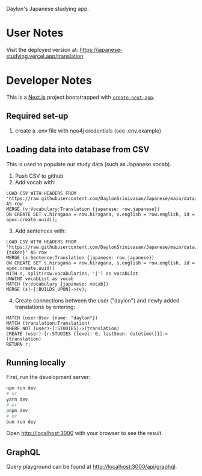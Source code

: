 Daylon's Japanese studying app.

# User Notes

Visit the deployed version at: https://japanese-studying.vercel.app/translation

# Developer Notes

This is a [Next.js](https://nextjs.org/) project bootstrapped with [`create-next-app`](https://github.com/vercel/next.js/tree/canary/packages/create-next-app).

## Required set-up

1. create a .env file with neo4j credentials (see .env.example)

## Loading data into database from CSV

This is used to populate our study data (such as Japanese vocab).

1. Push CSV to github
2. Add vocab with:

```
LOAD CSV WITH HEADERS FROM 'https://raw.githubusercontent.com/DaylonSrinivasan/Japanese/main/data/vocabulary.csv/{token}' AS row
MERGE (v:Vocabulary:Translation {japanese: row.japanese})
ON CREATE SET v.hiragana = row.hiragana, v.english = row.english, id = apoc.create.uuid();
```

3. Add sentences with:

```
LOAD CSV WITH HEADERS FROM 'https://raw.githubusercontent.com/DaylonSrinivasan/Japanese/main/data/sentences.csv?{token}' AS row
MERGE (s:Sentence:Translation {japanese: row.japanese})
ON CREATE SET s.hiragana = row.hiragana, s.english = row.english, id = apoc.create.uuid()
WITH s, split(row.vocabularies, '|') as vocabList
UNWIND vocabList as vocab
MATCH (v:Vocabulary {japanese: vocab})
MERGE (s)-[:BUILDS_UPON]->(v);
```

4. Create connections between the user ("daylon") and newly added translations by entering:

```
MATCH (user:User {name: "daylon"})
MATCH (translation:Translation)
WHERE NOT (user)-[:STUDIES]->(translation)
CREATE (user)-[r:STUDIES {level: 0, lastSeen: datetime()}]->(translation)
RETURN r;
```


## Running locally

First, run the development server:

```bash
npm run dev
# or
yarn dev
# or
pnpm dev
# or
bun run dev
```

Open [http://localhost:3000](http://localhost:3000) with your browser to see the result.

## GraphQL

Query playground can be found at [http://localhost:3000/api/graphql](http://localhost:3000/api/graphql).

